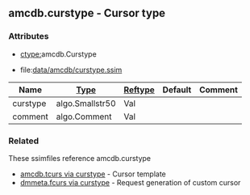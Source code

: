 ## amcdb.curstype - Cursor type


### Attributes
<a href="#attributes"></a>
* [ctype:](/txt/ssimdb/dmmeta/ctype.md)amcdb.Curstype

* file:[data/amcdb/curstype.ssim](/data/amcdb/curstype.ssim)

|Name|[Type](/txt/ssimdb/dmmeta/ctype.md)|[Reftype](/txt/ssimdb/dmmeta/reftype.md)|Default|Comment|
|---|---|---|---|---|
|curstype|algo.Smallstr50|Val|
|comment|algo.Comment|Val|

### Related
<a href="#related"></a>
These ssimfiles reference amcdb.curstype

* [amcdb.tcurs via curstype](/txt/ssimdb/amcdb/tcurs.md) - Cursor template 
* [dmmeta.fcurs via curstype](/txt/ssimdb/dmmeta/fcurs.md) - Request generation of custom cursor

